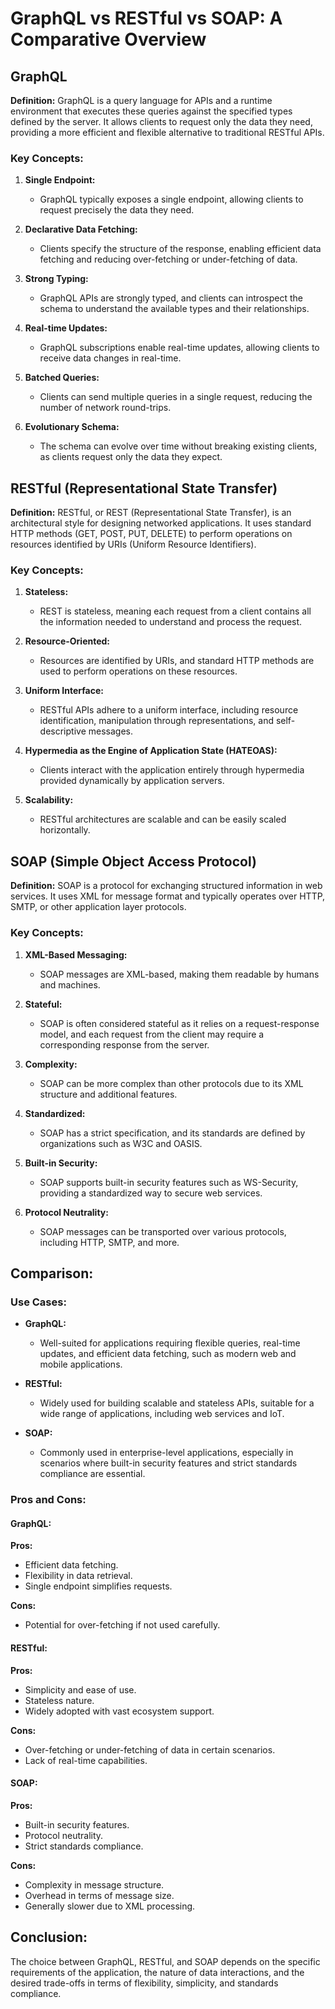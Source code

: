 # GraphQL vs RESTful vs SOAP: A Comparative Overview

## GraphQL

**Definition:**
GraphQL is a query language for APIs and a runtime environment that executes these queries against the specified types defined by the server. It allows clients to request only the data they need, providing a more efficient and flexible alternative to traditional RESTful APIs.

### Key Concepts:

1. **Single Endpoint:**
   - GraphQL typically exposes a single endpoint, allowing clients to request precisely the data they need.

2. **Declarative Data Fetching:**
   - Clients specify the structure of the response, enabling efficient data fetching and reducing over-fetching or under-fetching of data.

3. **Strong Typing:**
   - GraphQL APIs are strongly typed, and clients can introspect the schema to understand the available types and their relationships.

4. **Real-time Updates:**
   - GraphQL subscriptions enable real-time updates, allowing clients to receive data changes in real-time.

5. **Batched Queries:**
   - Clients can send multiple queries in a single request, reducing the number of network round-trips.

6. **Evolutionary Schema:**
   - The schema can evolve over time without breaking existing clients, as clients request only the data they expect.

## RESTful (Representational State Transfer)

**Definition:**
RESTful, or REST (Representational State Transfer), is an architectural style for designing networked applications. It uses standard HTTP methods (GET, POST, PUT, DELETE) to perform operations on resources identified by URIs (Uniform Resource Identifiers).

### Key Concepts:

1. **Stateless:**
   - REST is stateless, meaning each request from a client contains all the information needed to understand and process the request.

2. **Resource-Oriented:**
   - Resources are identified by URIs, and standard HTTP methods are used to perform operations on these resources.

3. **Uniform Interface:**
   - RESTful APIs adhere to a uniform interface, including resource identification, manipulation through representations, and self-descriptive messages.

4. **Hypermedia as the Engine of Application State (HATEOAS):**
   - Clients interact with the application entirely through hypermedia provided dynamically by application servers.

5. **Scalability:**
   - RESTful architectures are scalable and can be easily scaled horizontally.

## SOAP (Simple Object Access Protocol)

**Definition:**
SOAP is a protocol for exchanging structured information in web services. It uses XML for message format and typically operates over HTTP, SMTP, or other application layer protocols.

### Key Concepts:

1. **XML-Based Messaging:**
   - SOAP messages are XML-based, making them readable by humans and machines.

2. **Stateful:**
   - SOAP is often considered stateful as it relies on a request-response model, and each request from the client may require a corresponding response from the server.

3. **Complexity:**
   - SOAP can be more complex than other protocols due to its XML structure and additional features.

4. **Standardized:**
   - SOAP has a strict specification, and its standards are defined by organizations such as W3C and OASIS.

5. **Built-in Security:**
   - SOAP supports built-in security features such as WS-Security, providing a standardized way to secure web services.

6. **Protocol Neutrality:**
   - SOAP messages can be transported over various protocols, including HTTP, SMTP, and more.

## Comparison:

### Use Cases:

- **GraphQL:**
  - Well-suited for applications requiring flexible queries, real-time updates, and efficient data fetching, such as modern web and mobile applications.

- **RESTful:**
  - Widely used for building scalable and stateless APIs, suitable for a wide range of applications, including web services and IoT.

- **SOAP:**
  - Commonly used in enterprise-level applications, especially in scenarios where built-in security features and strict standards compliance are essential.

### Pros and Cons:

#### GraphQL:

**Pros:**
- Efficient data fetching.
- Flexibility in data retrieval.
- Single endpoint simplifies requests.

**Cons:**
- Potential for over-fetching if not used carefully.

#### RESTful:

**Pros:**
- Simplicity and ease of use.
- Stateless nature.
- Widely adopted with vast ecosystem support.

**Cons:**
- Over-fetching or under-fetching of data in certain scenarios.
- Lack of real-time capabilities.

#### SOAP:

**Pros:**
- Built-in security features.
- Protocol neutrality.
- Strict standards compliance.

**Cons:**
- Complexity in message structure.
- Overhead in terms of message size.
- Generally slower due to XML processing.

## Conclusion:

The choice between GraphQL, RESTful, and SOAP depends on the specific requirements of the application, the nature of data interactions, and the desired trade-offs in terms of flexibility, simplicity, and standards compliance.
